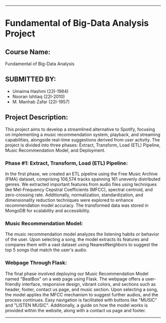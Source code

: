 
---

# Fundamental of Big-Data Analysis Project

## Course Name:

Fundamental of Big-Data Analysis

## SUBMITTED BY:

- Umaima Hashmi (22I-1984)
- Nooran Ishtiaq (22I-2010)
- M. Manhab Zafar (22I-1957)

## Project Description:

This project aims to develop a streamlined alternative to Spotify, focusing on implementing a music recommendation system, playback, and streaming capabilities, alongside real-time suggestions derived from user activity. The project is divided into three phases: Extract, Transform, Load (ETL) Pipeline, Music Recommendation Model, and Deployment.

### Phase #1: Extract, Transform, Load (ETL) Pipeline:

In the first phase, we created an ETL pipeline using the Free Music Archive (FMA) dataset, comprising 106,574 tracks spanning 161 unevenly distributed genres. We extracted important features from audio files using techniques like Mel-Frequency Cepstral Coefficients (MFCC), spectral centroid, and zero-crossing rate. Additionally, normalization, standardization, and dimensionality reduction techniques were explored to enhance recommendation model accuracy. The transformed data was stored in MongoDB for scalability and accessibility.

### Music Recommendation Model:

The music recommendation model analyzes the listening habits or behavior of the user. Upon selecting a song, the model extracts its features and compares them with a vast dataset using NearestNeighbors to suggest the top 5 songs that match the user's audio.

### Webpage Through Flask:

The final phase involved deploying our Music Recommendation Model named "BeatBox" on a web page using Flask. The webpage offers a user-friendly interface, responsive design, vibrant colors, and sections such as header, footer, contact us page, and music section. Upon selecting a song, the model applies the MFCC mechanism to suggest further audios, and the process continues. Easy navigation is facilitated with buttons like "MUSIC" and "LISTEN MUSIC". Additionally, a guide on how the model works is provided within the website, along with a contact us page and footer.

---
